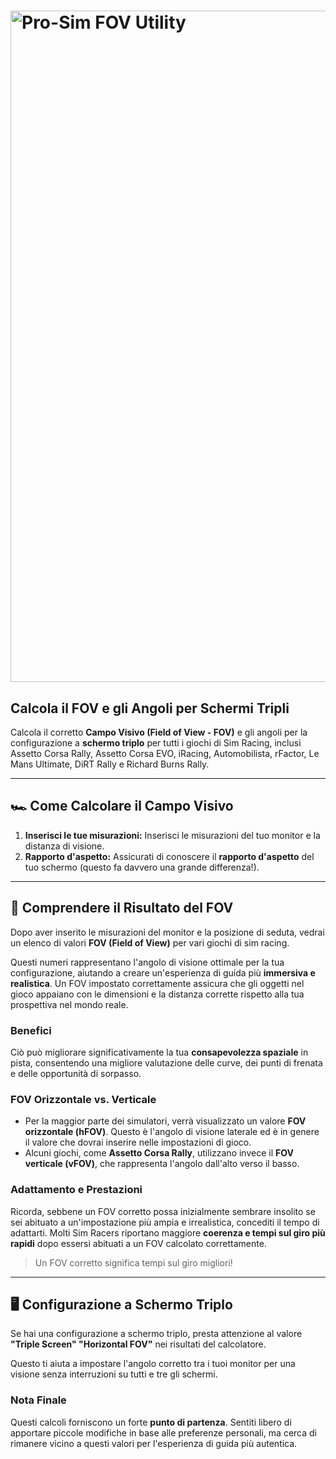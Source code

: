 # <img width="2560" height="1074" alt="Pro-Sim FOV Utility" src="https://github.com/user-attachments/assets/7a438855-39b6-4a02-a700-2d3f7ab2cca4" />


## Calcola il FOV e gli Angoli per Schermi Tripli

Calcola il corretto **Campo Visivo (Field of View - FOV)** e gli angoli per la configurazione a **schermo triplo** per tutti i giochi di Sim Racing, inclusi Assetto Corsa Rally, Assetto Corsa EVO, iRacing, Automobilista, rFactor, Le Mans Ultimate, DiRT Rally e Richard Burns Rally.

---

## 🏎️ Come Calcolare il Campo Visivo

1.  **Inserisci le tue misurazioni:** Inserisci le misurazioni del tuo monitor e la distanza di visione.
2.  **Rapporto d'aspetto:** Assicurati di conoscere il **rapporto d'aspetto** del tuo schermo (questo fa davvero una grande differenza!).

---

## 🎯 Comprendere il Risultato del FOV

Dopo aver inserito le misurazioni del monitor e la posizione di seduta, vedrai un elenco di valori **FOV (Field of View)** per vari giochi di sim racing.

Questi numeri rappresentano l'angolo di visione ottimale per la tua configurazione, aiutando a creare un'esperienza di guida più **immersiva e realistica**. Un FOV impostato correttamente assicura che gli oggetti nel gioco appaiano con le dimensioni e la distanza corrette rispetto alla tua prospettiva nel mondo reale.

### Benefici

Ciò può migliorare significativamente la tua **consapevolezza spaziale** in pista, consentendo una migliore valutazione delle curve, dei punti di frenata e delle opportunità di sorpasso.

### FOV Orizzontale vs. Verticale

* Per la maggior parte dei simulatori, verrà visualizzato un valore **FOV orizzontale (hFOV)**. Questo è l'angolo di visione laterale ed è in genere il valore che dovrai inserire nelle impostazioni di gioco.
* Alcuni giochi, come **Assetto Corsa Rally**, utilizzano invece il **FOV verticale (vFOV)**, che rappresenta l'angolo dall'alto verso il basso.

### Adattamento e Prestazioni

Ricorda, sebbene un FOV corretto possa inizialmente sembrare insolito se sei abituato a un'impostazione più ampia e irrealistica, concediti il tempo di adattarti. Molti Sim Racers riportano maggiore **coerenza e tempi sul giro più rapidi** dopo essersi abituati a un FOV calcolato correttamente.

> Un FOV corretto significa tempi sul giro migliori!

---

## 🖥️ Configurazione a Schermo Triplo

Se hai una configurazione a schermo triplo, presta attenzione al valore **"Triple Screen" "Horizontal FOV"** nei risultati del calcolatore.

Questo ti aiuta a impostare l'angolo corretto tra i tuoi monitor per una visione senza interruzioni su tutti e tre gli schermi.

### Nota Finale

Questi calcoli forniscono un forte **punto di partenza**. Sentiti libero di apportare piccole modifiche in base alle preferenze personali, ma cerca di rimanere vicino a questi valori per l'esperienza di guida più autentica.

